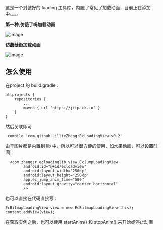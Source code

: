
这是一个封装好的 loading 工具库，内置了常见了加载动画，目前正在添加中。。。。

**第一种,仿饿了吗加载动画**

![image](https://user-gold-cdn.xitu.io/2018/5/27/1639eeb9c44dd5cc?w=216&h=162&f=gif&s=64674)

**仿蘑菇街加载动画**

![image](https://user-gold-cdn.xitu.io/2018/5/27/1639eeb9c6cd3e91?w=228&h=117&f=gif&s=97223)


## **怎么使用**

在project 的 build.gradle :
```
allprojects {
	repositories {
		...
		maven { url 'https://jitpack.io' }
	}
}
```
然后关联即可
```
 compile 'com.github.LillteZheng:EcLoadingView:v0.2'
```


由于图片都是内置到 lib 中，所以可以很方便的使用，如水果动画，可以设置时间：

```
  <com.zhengsr.ecloadinglib.view.EcJumpLoadingView
        android:id="@+id/ecloadview"
        android:layout_width="250dp"
        android:layout_height="250dp"
        app:ec_jump_anim_time="500"
        android:layout_gravity="center_horizontal"
        />
```

也可以直接在代码直接写：
```
EcBitmapLoadingView view = new EcBitmapLoadingView(this);
content.addView(view);
```

在获取实例之后，也可以使用 startAnim() 和 stopAnim() 来开始或停止动画





